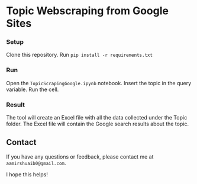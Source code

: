# Topic Webscraping from Google Sites

### Setup

Clone this repository.
Run `pip install -r requirements.txt`

### Run

Open the `TopicScrapingGoogle.ipynb` notebook.
Insert the topic in the query variable.
Run the cell.

### Result

The tool will create an Excel file with all the data collected under the Topic folder. The Excel file will contain the Google search results about the topic.

## Contact

If you have any questions or feedback, please contact me at `aamirshuaib0@gmail.com`.

I hope this helps!

